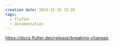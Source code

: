 ```yaml
---
creation date: 2023-12-15 15:26
tags:
  - flutter
  - documentation
---
```

https://docs.flutter.dev/release/breaking-changes

